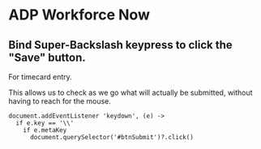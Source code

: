 # ADP Workforce Now

## Bind Super-Backslash keypress to click the "Save" button.

For timecard entry.

This allows us to check as we go what will actually be submitted, without having to reach for the mouse.

    document.addEventListener 'keydown', (e) ->
      if e.key == '\\'
        if e.metaKey
          document.querySelector('#btnSubmit')?.click()


